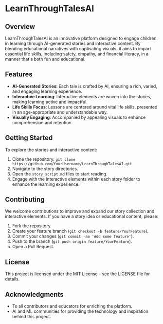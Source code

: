 # LearnThroughTalesAI

## Overview
LearnThroughTalesAI is an innovative platform designed to engage children in learning through AI-generated stories and interactive content. By blending educational narratives with captivating visuals, it aims to impart essential life skills, including safety, empathy, and financial literacy, in a manner that's both fun and educational.

## Features
- **AI-Generated Stories**: Each tale is crafted by AI, ensuring a rich, varied, and engaging learning experience.
- **Interactive Learning**: Interactive elements are woven into the stories, making learning active and impactful.
- **Life Skills Focus**: Lessons are centered around vital life skills, presented in an age-appropriate and understandable way.
- **Visually Engaging**: Accompanied by appealing visuals to enhance comprehension and retention.

## Getting Started
To explore the stories and interactive content:
1. Clone the repository: `git clone https://github.com/YourUsername/LearnThroughTalesAI.git`
2. Navigate to the story directories.
3. Open the `story_script.md` files to start reading.
4. Engage with the interactive elements within each story folder to enhance the learning experience.

## Contributing
We welcome contributions to improve and expand our story collection and interactive elements. If you have a story idea or educational content, please:
1. Fork the repository.
2. Create your feature branch (`git checkout -b feature/YourFeature`).
3. Commit your changes (`git commit -am 'Add some feature'`).
4. Push to the branch (`git push origin feature/YourFeature`).
5. Open a Pull Request.

## License
This project is licensed under the MIT License - see the LICENSE file for details.

## Acknowledgments
- To all contributors and educators for enriching the platform.
- AI and ML communities for providing the technology and inspiration behind this project.
